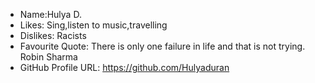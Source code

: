 - Name:Hulya D.
- Likes: Sing,listen to music,travelling
- Dislikes: Racists
- Favourite Quote: There is only one failure in life and that is not trying. Robin Sharma 
- GitHub Profile URL: https://github.com/Hulyaduran
